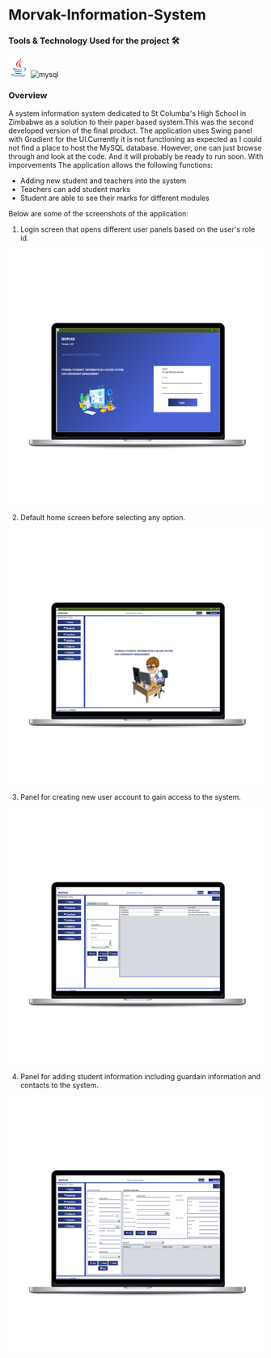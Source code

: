 # Morvak-Information-System

### Tools & Technology Used for the project 🛠
 <p align="left">
    <img src="https://raw.githubusercontent.com/devicons/devicon/master/icons/java/java-original.svg" alt="java" width="40" height="40"/>
    <img src="https://www.vectorlogo.zone/logos/mysql/mysql-ar21.svg" alt="mysql" width="40" height="40"/>
 </p>

### Overview
A system information system dedicated to St Columba's High School in Zimbabwe as a solution to their paper based system.This was the second developed version of the final product. The application uses Swing panel with Gradient for the UI.Currently it is not functioning as expected as I could not find a place to host the MySQL database.
However, one can just browse through and look at the code. And it will probably be ready to run soon. With imporvements
The application allows the following functions:
* Adding new student and teachers into the system
* Teachers can add student marks
* Student are able to see their marks for different modules

Below are some of the screenshots of the application:

1. Login screen that opens different user panels based on the user's role id.
<p align="left"> <img src="https://github.com/TOLANY-LANNIE/Morvak-Information-System/blob/master/screenshots/image_edit_0.png"/>

2. Default home screen before selecting any option.
<p align="left"><img src="https://github.com/TOLANY-LANNIE/Morvak-Information-System/blob/master/screenshots/image_edit_1.png"/>

3. Panel for creating new user account to gain access to the system.
<p align="left"> <img src="https://github.com/TOLANY-LANNIE/Morvak-Information-System/blob/master/screenshots/image_edit_2.png"/>

4. Panel for adding student information including guardain information and contacts to the system.
<p align="left"><img src="https://github.com/TOLANY-LANNIE/Morvak-Information-System/blob/master/screenshots/image_edit_3.png"/>



  


